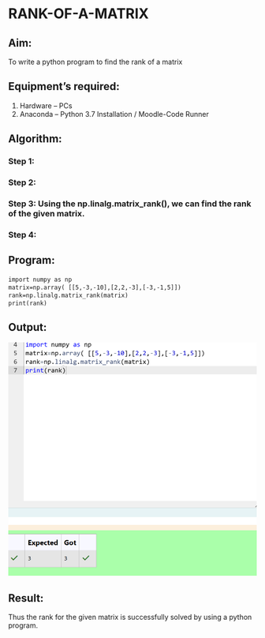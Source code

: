 # RANK-OF-A-MATRIX
## Aim:
To write a python program to find the rank of a matrix
## Equipment’s required:
1. 	Hardware – PCs
2. 	Anaconda – Python 3.7 Installation / Moodle-Code Runner
## Algorithm:
### Step 1: 
### Step 2: 
### Step 3: Using the np.linalg.matrix_rank(), we can find the rank of the given matrix.
### Step 4: 
## Program:
    import numpy as np
    matrix=np.array( [[5,-3,-10],[2,2,-3],[-3,-1,5]])
    rank=np.linalg.matrix_rank(matrix)
    print(rank)
## Output:
![output ima](<Screenshot 2024-12-06 161629.png>)
## Result:
Thus the rank for the given matrix is successfully solved by  using a python program.

